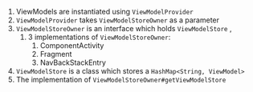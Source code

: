 1. ViewModels are instantiated using `ViewModelProvider`
2. `ViewModelProvider` takes `ViewModelStoreOwner` as a parameter
4. `ViewModelStoreOwner` is an interface which holds `ViewModelStore` ,
	1. 3 implementations of `ViewModelStoreOwner`:
		1. ComponentActivity
		2. Fragment
		3. NavBackStackEntry
5. `ViewModelStore` is  a class which stores a `HashMap<String, ViewModel>`
6. The implementation of `ViewModelStoreOwner#getViewModelStore`